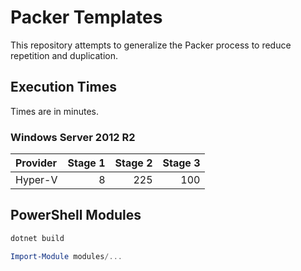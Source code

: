 # Packer Templates

This repository attempts to generalize the Packer process to reduce repetition and duplication.

## Execution Times

Times are in minutes.

### Windows Server 2012 R2

Provider | Stage 1 | Stage 2 | Stage 3
:--------|--------:|--------:|--------:
Hyper-V  |       8 |     225 |     100


## PowerShell Modules

```powershell
dotnet build
```

```powershell
Import-Module modules/...
```
